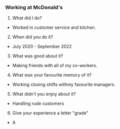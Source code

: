 ### Working at McDonald's

1) What did I do?

- Worked in customer service and kitchen.

2) When did you do it?

- July 2020 - September 2022

3) What was good about it?

- Making friends with all of my co-workers.

4) What was your favourite memory of it?

- Working closing shifts withmy favourite managers.

5) What didn't you enjoy about it?

- Handling rude customers

6) Give your experience a letter "grade"

- A